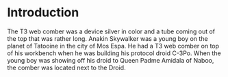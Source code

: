 # Introduction
The T3 web comber was a device silver in color and a tube coming out of the top that was rather long.
Anakin Skywalker was a young boy on the planet of Tatooine in the city of Mos Espa.
He had a T3 web comber on top of his workbench when he was building his protocol droid C-3Po.
When the young boy was showing off his droid to Queen Padme Amidala of Naboo, the comber was located next to the Droid.